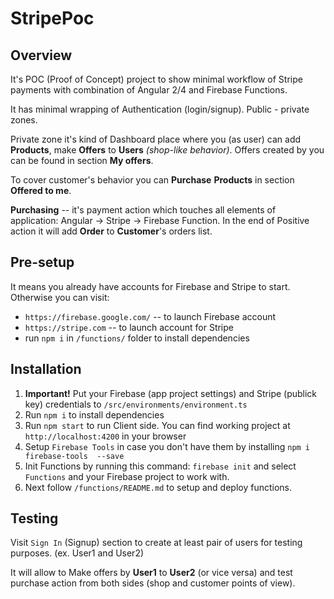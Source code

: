 # StripePoc

## Overview

It's POC (Proof of Concept) project to show minimal workflow of Stripe payments with combination of Angular 2/4 and Firebase Functions.

It has minimal wrapping of Authentication (login/signup). Public - private zones.

Private zone it's kind of Dashboard place where you (as user) can add **Products**, make **Offers** to **Users** *(shop-like behavior)*. Offers created by you can be found in section **My offers**.

To cover customer's behavior you can **Purchase** **Products** in section **Offered to me**.

**Purchasing** -- it's payment action which touches all elements of application: Angular -> Stripe -> Firebase Function. In the end of Positive action it will add **Order** to **Customer**'s orders list.

## Pre-setup

It means you already have accounts for Firebase and Stripe to start. 
Otherwise you can visit:
- `https://firebase.google.com/` -- to launch Firebase account
- `https://stripe.com` -- to launch account for Stripe
- run ` npm i ` in `/functions/` folder to install dependencies


## Installation

1. **Important!** Put your Firebase (app project settings) and Stripe (publick key) credentials to `/src/environments/environment.ts`
2. Run `npm i` to install dependencies
3. Run `npm start` to run Client side. You can find working project at `http://localhost:4200` in your browser
4. Setup `Firebase Tools` in case you don't have them by installing `npm i firebase-tools  --save`
5. Init Functions by running this command: `firebase init` and select `Functions` and your Firebase project to work with.
6. Next follow `/functions/README.md` to setup and deploy functions.

## Testing

Visit `Sign In` (Signup) section to create at least pair of users for testing purposes. (ex. User1 and User2)

It will allow to Make offers by **User1** to **User2** (or vice versa) and test purchase action from both sides (shop and customer points of view).

